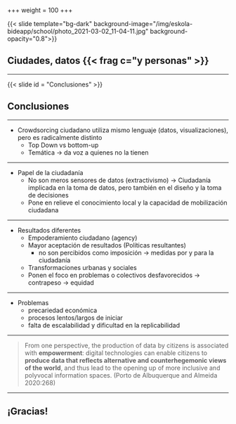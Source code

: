 +++
weight = 100
+++

{{< slide template="bg-dark" background-image="/img/eskola-bideapp/school/photo_2021-03-02_11-04-11.jpg" background-opacity="0.8">}}



## Ciudades, datos {{< frag c="y personas" >}}


---

{{< slide  id = "Conclusiones" >}}

## Conclusiones

---

- Crowdsorcing ciudadano utiliza mismo lenguaje (datos, visualizaciones), pero es radicalmente distinto
  - Top Down vs bottom-up
  - Temática -> da voz a quienes no la tienen

---


- Papel de la ciudadanía
  - No son meros sensores de datos (extractivismo) -> Ciudadanía implicada en la toma de datos, pero también en el diseño y la toma de decisiones
  - Pone en relieve el conocimiento local y la capacidad de mobilización ciudadana

---

- Resultados diferentes
  - Empoderamiento ciudadano (agency)
  - Mayor aceptación de resultados (Políticas resultantes) 
    - no son percibidos como imposición -> medidas por y para la ciudadanía
  - Transformaciones urbanas y sociales
  - Ponen el foco en problemas o colectivos desfavorecidos -> contrapeso -> equidad

---

- Problemas
  - precariedad económica
  - procesos lentos/largos de iniciar
  - falta de escalabilidad y dificultad en la replicabilidad

---

> From one perspective, the production of data by citizens is associated with **empowerment**: digital technologies can enable citizens to **produce data that reflects alternative and counterhegemonic views of the world**, and thus lead to the opening up of more inclusive and polyvocal information spaces. (Porto de Albuquerque and Almeida 2020:268)



---

## ¡Gracias!
